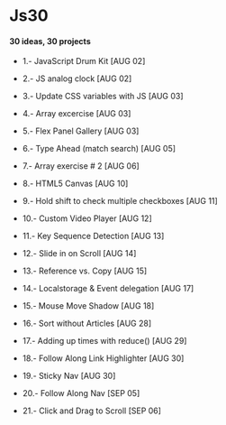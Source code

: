 # Js30

#### 30 ideas, 30 projects

- 1.- JavaScript Drum Kit [AUG 02]

- 2.- JS analog clock [AUG 02]

- 3.- Update CSS variables with JS [AUG 03]

- 4.- Array excercise [AUG 03]

- 5.- Flex Panel Gallery [AUG 03]

- 6.- Type Ahead (match search) [AUG 05]

- 7.- Array exercise # 2 [AUG 06]

- 8.- HTML5 Canvas [AUG 10]

- 9.- Hold shift to check multiple checkboxes [AUG 11]

- 10.- Custom Video Player [AUG 12]

- 11.- Key Sequence Detection [AUG 13]

- 12.- Slide in on Scroll [AUG 14]

- 13.- Reference vs. Copy [AUG 15]

- 14.- Localstorage & Event delegation [AUG 17]

- 15.- Mouse Move Shadow [AUG 18]

- 16.- Sort without Articles [AUG 28]

- 17.- Adding up times with reduce() [AUG 29]

- 18.- Follow Along Link Highlighter [AUG 30]

- 19.- Sticky Nav [AUG 30]

- 20.- Follow Along Nav [SEP 05]

- 21.- Click and Drag to Scroll [SEP 06]
